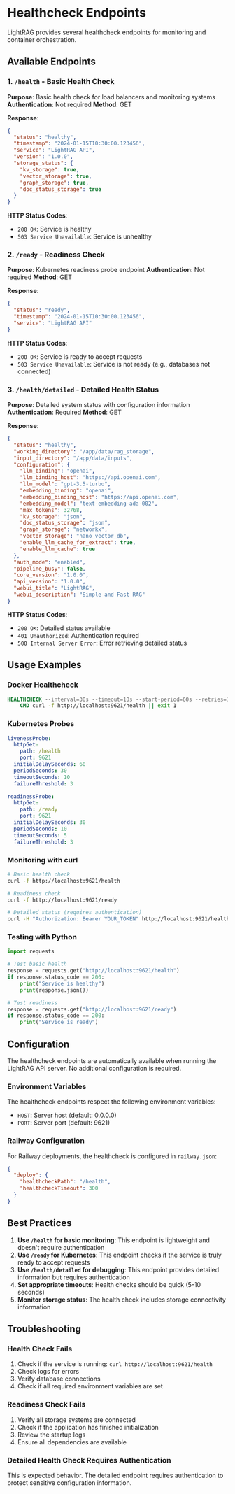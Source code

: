 # Healthcheck Endpoints

LightRAG provides several healthcheck endpoints for monitoring and container orchestration.

## Available Endpoints

### 1. `/health` - Basic Health Check

**Purpose**: Basic health check for load balancers and monitoring systems
**Authentication**: Not required
**Method**: GET

**Response**:
```json
{
  "status": "healthy",
  "timestamp": "2024-01-15T10:30:00.123456",
  "service": "LightRAG API",
  "version": "1.0.0",
  "storage_status": {
    "kv_storage": true,
    "vector_storage": true,
    "graph_storage": true,
    "doc_status_storage": true
  }
}
```

**HTTP Status Codes**:
- `200 OK`: Service is healthy
- `503 Service Unavailable`: Service is unhealthy

### 2. `/ready` - Readiness Check

**Purpose**: Kubernetes readiness probe endpoint
**Authentication**: Not required
**Method**: GET

**Response**:
```json
{
  "status": "ready",
  "timestamp": "2024-01-15T10:30:00.123456",
  "service": "LightRAG API"
}
```

**HTTP Status Codes**:
- `200 OK`: Service is ready to accept requests
- `503 Service Unavailable`: Service is not ready (e.g., databases not connected)

### 3. `/health/detailed` - Detailed Health Status

**Purpose**: Detailed system status with configuration information
**Authentication**: Required
**Method**: GET

**Response**:
```json
{
  "status": "healthy",
  "working_directory": "/app/data/rag_storage",
  "input_directory": "/app/data/inputs",
  "configuration": {
    "llm_binding": "openai",
    "llm_binding_host": "https://api.openai.com",
    "llm_model": "gpt-3.5-turbo",
    "embedding_binding": "openai",
    "embedding_binding_host": "https://api.openai.com",
    "embedding_model": "text-embedding-ada-002",
    "max_tokens": 32768,
    "kv_storage": "json",
    "doc_status_storage": "json",
    "graph_storage": "networkx",
    "vector_storage": "nano_vector_db",
    "enable_llm_cache_for_extract": true,
    "enable_llm_cache": true
  },
  "auth_mode": "enabled",
  "pipeline_busy": false,
  "core_version": "1.0.0",
  "api_version": "1.0.0",
  "webui_title": "LightRAG",
  "webui_description": "Simple and Fast RAG"
}
```

**HTTP Status Codes**:
- `200 OK`: Detailed status available
- `401 Unauthorized`: Authentication required
- `500 Internal Server Error`: Error retrieving detailed status

## Usage Examples

### Docker Healthcheck

```dockerfile
HEALTHCHECK --interval=30s --timeout=10s --start-period=60s --retries=3 \
    CMD curl -f http://localhost:9621/health || exit 1
```

### Kubernetes Probes

```yaml
livenessProbe:
  httpGet:
    path: /health
    port: 9621
  initialDelaySeconds: 60
  periodSeconds: 30
  timeoutSeconds: 10
  failureThreshold: 3

readinessProbe:
  httpGet:
    path: /ready
    port: 9621
  initialDelaySeconds: 30
  periodSeconds: 10
  timeoutSeconds: 5
  failureThreshold: 3
```

### Monitoring with curl

```bash
# Basic health check
curl -f http://localhost:9621/health

# Readiness check
curl -f http://localhost:9621/ready

# Detailed status (requires authentication)
curl -H "Authorization: Bearer YOUR_TOKEN" http://localhost:9621/health/detailed
```

### Testing with Python

```python
import requests

# Test basic health
response = requests.get("http://localhost:9621/health")
if response.status_code == 200:
    print("Service is healthy")
    print(response.json())

# Test readiness
response = requests.get("http://localhost:9621/ready")
if response.status_code == 200:
    print("Service is ready")
```

## Configuration

The healthcheck endpoints are automatically available when running the LightRAG API server. No additional configuration is required.

### Environment Variables

The healthcheck endpoints respect the following environment variables:

- `HOST`: Server host (default: 0.0.0.0)
- `PORT`: Server port (default: 9621)

### Railway Configuration

For Railway deployments, the healthcheck is configured in `railway.json`:

```json
{
  "deploy": {
    "healthcheckPath": "/health",
    "healthcheckTimeout": 300
  }
}
```

## Best Practices

1. **Use `/health` for basic monitoring**: This endpoint is lightweight and doesn't require authentication
2. **Use `/ready` for Kubernetes**: This endpoint checks if the service is truly ready to accept requests
3. **Use `/health/detailed` for debugging**: This endpoint provides detailed information but requires authentication
4. **Set appropriate timeouts**: Health checks should be quick (5-10 seconds)
5. **Monitor storage status**: The health check includes storage connectivity information

## Troubleshooting

### Health Check Fails

1. Check if the service is running: `curl http://localhost:9621/health`
2. Check logs for errors
3. Verify database connections
4. Check if all required environment variables are set

### Readiness Check Fails

1. Verify all storage systems are connected
2. Check if the application has finished initialization
3. Review the startup logs
4. Ensure all dependencies are available

### Detailed Health Check Requires Authentication

This is expected behavior. The detailed endpoint requires authentication to protect sensitive configuration information.
